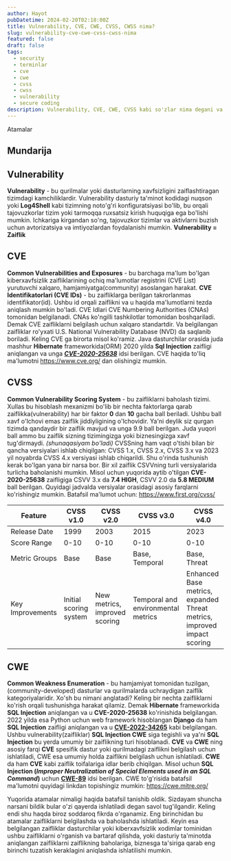 ```yaml
---
author: Hayot
pubDatetime: 2024-02-20T02:18:00Z
title: Vulnerability, CVE, CWE, CVSS, CWSS nima?
slug: vulnerability-cve-cwe-cvss-cwss-nima
featured: false
draft: false
tags:
  - security
  - terminlar
  - cve
  - cwe
  - cvss
  - cwss
  - vulnerability
  - secure coding
description: Vulnerability, CVE, CWE, CVSS kabi so'zlar nima degani va ular nimani anglatishi va qayerda ishlatilishi haqida qisqacha
---
```


Atamalar

## Mundarija

## Vulnerability

**Vulnerability** - bu qurilmalar yoki dasturlarning xavfsizligini zaiflashtiragan tizimdagi kamchiliklardir. Vulnerability dasturiy ta'minot kodidagi nuqson yoki **Log4Shell** kabi tizimning noto'g'ri konfiguratsiyasi bo'lib, bu orqali tajovuzkorlar tizim yoki tarmoqqa ruxsatsiz kirish huquqiga ega bo'lishi mumkin. Ichkariga kirgandan so'ng, tajovuzkor tizimlar va aktivlarni buzish uchun avtorizatsiya va imtiyozlardan foydalanishi mumkin. **Vulnerability = Zaiflik**

## CVE

**Common Vulnerabilities and Exposures** - bu barchaga ma'lum bo'lgan kiberxavfsizlik zaifliklarining ochiq ma'lumotlar registrini (CVE List) yurutuvchi xalqaro, hamjamiyatga(community) asoslangan harakat. **CVE Identifikatorlari (CVE IDs)** - bu zaifliklarga berilgan takrorlanmas identifikator(id). Ushbu id orqali zaiflikni va u haqida ma'lumotlarni tezda aniqlash mumkin bo'ladi. CVE Idlari CVE Numbering Authorities (CNAs) tomonidan belgilanadi. CNAs ko'ngilli tashkilotlar tomonidan boshqariladi.
Demak CVE zaifliklarni belgilash uchun xalqaro standartdir. Va belgilangan zaifliklar ro'yxati U.S. National Vulnerability Database (NVD) da saqlanib boriladi. Keling CVE ga birorta misol ko'ramiz. Java dasturchilar orasida juda mashhur **Hibernate** frameworkida(ORM) 2020 yilda **Sql Injection** zaifligi aniqlangan va unga [_**CVE-2020-25638**_](https://nvd.nist.gov/vuln/detail/CVE-2020-25638) idsi berilgan. CVE haqida to'liq ma'lumotni https://www.cve.org/ dan olishingiz mumkin.

## CVSS

**Common Vulnerability Scoring System** - bu zaifliklarni baholash tizimi. Xullas bu hisoblash mexanizmi bo'lib bir nechta faktorlarga qarab zaiflikka(vulnerability) har bir faktor **0** dan **10** gacha ball beriladi. Ushbu ball xavf o'lchovi emas zaiflik jiddiyligining o'lchovidir. Ya'ni deylik siz qurgan tizimda qandaydir bir zaiflik mavjud va unga 9.9 ball berilgan. Juda yuqori ball ammo bu zaiflik sizning tizimingizga yoki biznesingizga xavf tug'dirmaydi. _(shunaqasiyam bo'ladi)_ CVSSning ham vaqt o'tishi bilan bir qancha versiyalari ishlab chiqilgan: CVSS 1.x, CVSS 2.x, CVSS 3.x va 2023 yil noyabrda CVSS 4.x versiyasi ishlab chiqarildi. Shu o'rinda tushunish kerak bo'lgan yana bir narsa bor. Bir xil zaiflik CSVVning turli versiyalarida turlicha baholanishi mumkin. Misol uchun yuqorida aytib o'tilgan **CVE-2020-25638** zaifligiga CSVV 3.x da **7.4 HIGH**, CSVV 2.0 da **5.8 MEDIUM** ball berilgan. Quyidagi jadvalda versiyalar orasidagi asosiy farqlarni ko'rishingiz mumkin. Batafsil ma'lumot uchun: https://www.first.org/cvss/

| Feature          | CVSS v1.0              | CVSS v2.0                     | CVSS v3.0                          | CVSS v4.0                                                               |
| ---------------- | ---------------------- | ----------------------------- | ---------------------------------- | ----------------------------------------------------------------------- |
| Release Date     | 1999                   | 2003                          | 2015                               | 2023                                                                    |
| Score Range      | 0-10                   | 0-10                          | 0-10                               | 0-10                                                                    |
| Metric Groups    | Base                   | Base                          | Base, Temporal                     | Base, Threat                                                            |
| Key Improvements | Initial scoring system | New metrics, improved scoring | Temporal and environmental metrics | Enhanced Base metrics, expanded Threat metrics, improved impact scoring |

## CWE

**Common Weakness Enumeration** - bu hamjamiyat tomonidan tuzilgan, (community-developed) dasturlar va qurilmalarda uchraydigan zaiflik kategoriyalaridir. Xo'sh bu nimani anglatadi? Keling bir nechta zaifliklarni ko'rish orqali tushunishga harakat qilamiz. Demak **Hibernate** frameworkida **SQL Injection** aniqlangan va u **CVE-2020-25638** ko'rinishida belgilangan. 2022 yilda esa Python uchun web framework hisoblangan **Django** da ham **SQL Injection** zaifligi aniqlangan va u [**CVE-2022-34265**](https://www.cve.org/CVERecord?id=CVE-2022-34265) kabi belgilangan. Ushbu vulnerability(zaifliklar) **SQL Injection CWE** siga tegishli va ya'ni **SQL Injection** bu yerda umumiy bir zaiflikning turi hisoblanadi.
**CVE** va **CWE** ning asosiy farqi **CVE** spesifik dastur yoki qurilmadagi zaiflikni belgilash uchun ishlatiladi, CWE esa umumiy holda zaiflikni belgilash uchun ishlatiladi. **CWE** da ham **CVE** kabi zaiflik toifalariga idlar berib chiqilgan. Misol uchun **SQL Injection (_Improper Neutralization of Special Elements used in an SQL Command_)** uchun [**CWE-89**](https://cwe.mitre.org/data/definitions/89.html) idsi berilgan. CWE to'g'risida batafsil ma'lumotni quyidagi linkdan topishingiz mumkin: https://cwe.mitre.org/

Yuqorida atamalar nimaligi haqida batafsil tanishib oldik. Sizdayam shuncha narsani bildik bular o'zi qayerda ishlatiladi degan savol tug'ilgandir. Keling endi shu haqda biroz soddaroq fikrda o'rganamiz. Eng birinchidan bu atamalar zaifliklarni belgilashda va baholashda ishlatiladi. Keyin esa belgilangan zaifliklar dasturchilar yoki kiberxavfsizlik xodimlar tominidan ushbu zaifliklarni o'rganish va bartaraf qilishda, yoki dasturiy ta'minotda aniqlangan zaifliklarni zaiflikning baholariga, biznesga ta'siriga qarab eng birinchi tuzatish keraklagini aniqlashda ishlatilishi mumkin.
